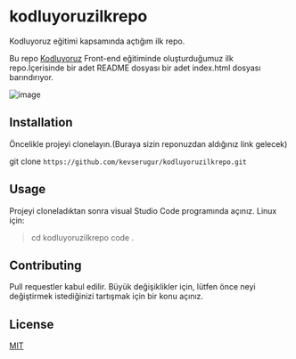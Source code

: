 # kodluyoruzilkrepo
Kodluyoruz eğitimi kapsamında açtığım ilk repo.

Bu repo [Kodluyoruz](https://kodluyoruz.org) Front-end eğitiminde oluşturduğumuz ilk repo.İçerisinde bir adet README dosyası bir adet index.html dosyası barındırıyor.


![image](https://github.com/kevserugur/kodluyoruzilkrepo/assets/148773996/0e342935-abf2-47ec-ae47-2780cffec2e1)

## Installation
Öncelikle projeyi clonelayın.(Buraya sizin reponuzdan aldığınız link gelecek)

git clone `https://github.com/kevserugur/kodluyoruzilkrepo.git`

## Usage
Projeyi cloneladıktan sonra visual Studio Code programında açınız.
Linux için:
>cd kodluyoruzilkrepo
>code .

## Contributing
Pull requestler kabul edilir. Büyük değişiklikler için, lütfen önce neyi değiştirmek istediğinizi tartışmak için bir konu açınız.

## License
[MIT](https://choosealicense.com/licenses/mit)